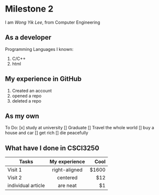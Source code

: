 # Milestone 2
I am _Wong Yik Lee_, from Computer Engineering

## As a developer
Programming Languages I known:
1. C/C++
2. html

## My experience in GitHub
1. Created an account
2. opened a repo
3. deleted a repo

## As my own
To Do:
[x] study at university
[] Graduate
[] Travel the whole world
[] buy a house and car
[] get rich
[] die peacefully

## What have I done in CSCI3250
| Tasks         | My experience | Cool  |
| ------------- |:-------------:| -----:|
| Visit 1       | right-aligned | $1600 |
| Visit 2       | centered      |   $12 |
| individual article | are neat      |    $1 |
